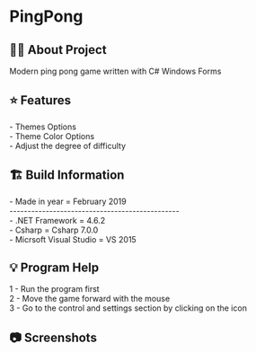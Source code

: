 # PingPong

<h2> 👨‍💻 About Project</h2>
Modern ping pong game written with C# Windows Forms<br />

<h2> ⭐ Features</h2>
- Themes Options <br />
- Theme Color Options <br />
- Adjust the degree of difficulty <br />

<h2> 🏗 Build Information</h2>
- Made in year = February 2019 <br />
----------------------------------------------- <br />
- .NET Framework =  4.6.2 <br />
- Csharp = Csharp 7.0.0 <br />
- Micrsoft Visual Studio = VS 2015 <br />

<h2> 💡 Program Help</h2>
1 - Run the program first<br />
2 - Move the game forward with the mouse<br />
3 - Go to the control and settings section by clicking on the icon

<h2>📷 Screenshots</h2>
